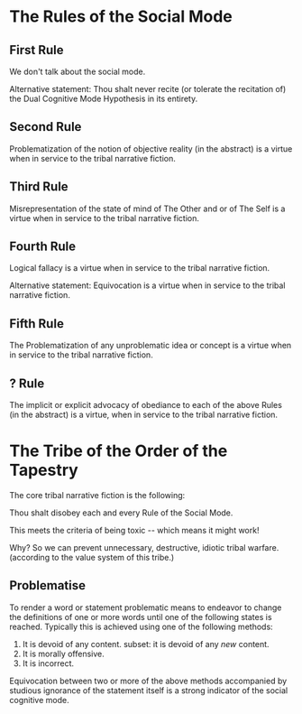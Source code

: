 The Rules of the Social Mode
=====

## First Rule

We don't talk about the social mode.

Alternative statement: Thou shalt never recite (or tolerate the recitation of) the Dual Cognitive Mode Hypothesis in its entirety.

## Second Rule

Problematization of the notion of objective reality (in the abstract) is a virtue when in service to the tribal narrative fiction.

## Third Rule

Misrepresentation of the state of mind of The Other and or of The Self is a virtue when in service to the tribal narrative fiction.

## Fourth Rule

Logical fallacy is a virtue when in service to the tribal narrative fiction.

Alternative statement: Equivocation is a virtue when in service to the tribal narrative fiction.

## Fifth Rule

The Problematization of any unproblematic idea or concept is a virtue when in service to the tribal narrative fiction.

## ? Rule

The implicit or explicit advocacy of obediance to each of the above Rules (in the abstract) is a virtue, when in service to the tribal narrative fiction.

# The Tribe of the Order of the Tapestry 

The core tribal narrative fiction is the following:

Thou shalt disobey each and every Rule of the Social Mode.

This meets the criteria of being toxic -- which means it might work!

Why? So we can prevent unnecessary, destructive, idiotic tribal warfare. (according to the value system of this tribe.)

## Problematise

To render a word or statement problematic means to endeavor to change the definitions of one or more words until one of the following states is reached. Typically this is achieved using one of the following methods:

1. It is devoid of any content.
   subset: it is devoid of any *new* content.
2. It is morally offensive.
3. It is incorrect.

Equivocation between two or more of the above methods accompanied by studious ignorance of the statement itself is a strong indicator of the social cognitive mode.
